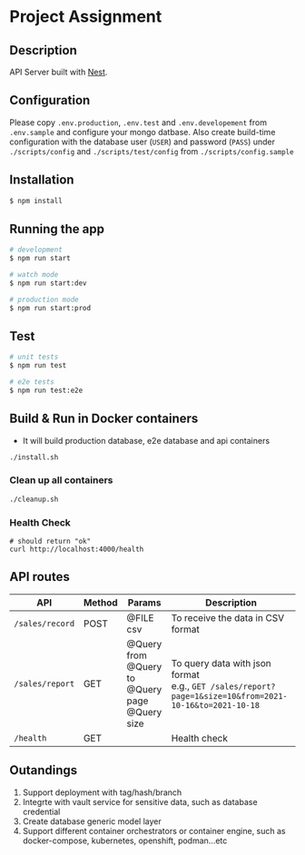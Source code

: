 # Project Assignment

## Description

API Server built with [Nest](https://github.com/nestjs/nest).

## Configuration
Please copy `.env.production`, `.env.test` and `.env.developement` from `.env.sample` and configure your mongo datbase. Also create build-time configuration with the database user (`USER`) and password (`PASS`) under `./scripts/config` and `./scripts/test/config` from `./scripts/config.sample`

## Installation

```bash
$ npm install
```

## Running the app

```bash
# development
$ npm run start

# watch mode
$ npm run start:dev

# production mode
$ npm run start:prod
```

## Test

```bash
# unit tests
$ npm run test

# e2e tests
$ npm run test:e2e
```

## Build & Run in Docker containers
* It will build production database, e2e database and api containers 
```bash
./install.sh
```

### Clean up all containers
```bash
./cleanup.sh
```

### Health Check
```
# should return "ok"
curl http://localhost:4000/health
```

## API routes
| API | Method | Params | Description |
| --- | --- | --- | --- |
| `/sales/record` | POST | @FILE csv | To receive the data in CSV format |
| `/sales/report` | GET | @Query from<br>@Query to<br>@Query page<br>@Query size | To query data with json format<br>e.g., `GET /sales/report?page=1&size=10&from=2021-10-16&to=2021-10-18` |
| `/health` | GET |  | Health check |

## Outandings
1. Support deployment with tag/hash/branch
1. Integrte with vault service for sensitive data, such as database credential
1. Create database generic model layer
1. Support different container orchestrators or container engine, such as docker-compose, kubernetes, openshift, podman...etc


